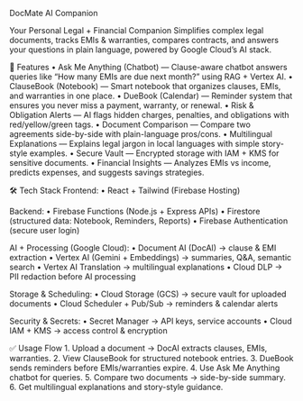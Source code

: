 DocMate AI Companion

Your Personal Legal + Financial Companion
Simplifies complex legal documents, tracks EMIs & warranties, compares contracts, and answers your questions in plain language, powered by Google Cloud’s AI stack.

🚀 Features
	•	Ask Me Anything (Chatbot) — Clause-aware chatbot answers queries like “How many EMIs are due next month?”     using RAG + Vertex AI.
	•	ClauseBook (Notebook) — Smart notebook that organizes clauses, EMIs, and warranties in one place.
	•	DueBook (Calendar) — Reminder system that ensures you never miss a payment, warranty, or renewal.
	•	Risk & Obligation Alerts — AI flags hidden charges, penalties, and obligations with red/yellow/green tags.
	•	Document Comparison — Compare two agreements side-by-side with plain-language pros/cons.
	•	Multilingual Explanations — Explains legal jargon in local languages with simple story-style examples.
	•	Secure Vault — Encrypted storage with IAM + KMS for sensitive documents.
	•	Financial Insights — Analyzes EMIs vs income, predicts expenses, and suggests savings strategies.



🛠 Tech Stack
Frontend:
	•	React + Tailwind (Firebase Hosting)

Backend:
	•	Firebase Functions (Node.js + Express APIs)
	•	Firestore (structured data: Notebook, Reminders, Reports)
	•	Firebase Authentication (secure user login)

AI + Processing (Google Cloud):
	•	Document AI (DocAI) → clause & EMI extraction
	•	Vertex AI (Gemini + Embeddings) → summaries, Q&A, semantic search
	•	Vertex AI Translation → multilingual explanations
	•	Cloud DLP → PII redaction before AI processing

Storage & Scheduling:
	•	Cloud Storage (GCS) → secure vault for uploaded documents
	•	Cloud Scheduler + Pub/Sub → reminders & calendar alerts

Security & Secrets:
	•	Secret Manager → API keys, service accounts
	•	Cloud IAM + KMS → access control & encryption


✅ Usage Flow
	1.	Upload a document → DocAI extracts clauses, EMIs, warranties.
	2.	View ClauseBook for structured notebook entries.
	3.	DueBook sends reminders before EMIs/warranties expire.
	4.	Use Ask Me Anything chatbot for queries.
	5.	Compare two documents → side-by-side summary.
	6.	Get multilingual explanations and story-style guidance.
